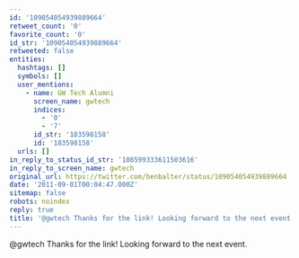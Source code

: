 ```yaml
---
id: '109054054939889664'
retweet_count: '0'
favorite_count: '0'
id_str: '109054054939889664'
retweeted: false
entities:
  hashtags: []
  symbols: []
  user_mentions:
    - name: GW Tech Alumni
      screen_name: gwtech
      indices:
        - '0'
        - '7'
      id_str: '183598158'
      id: '183598158'
  urls: []
in_reply_to_status_id_str: '108599333611503616'
in_reply_to_screen_name: gwtech
original_url: https://twitter.com/benbalter/status/109054054939889664
date: '2011-09-01T00:04:47.000Z'
sitemap: false
robots: noindex
reply: true
title: '@gwtech Thanks for the link! Looking forward to the next event.'
---
```


@gwtech Thanks for the link! Looking forward to the next event.